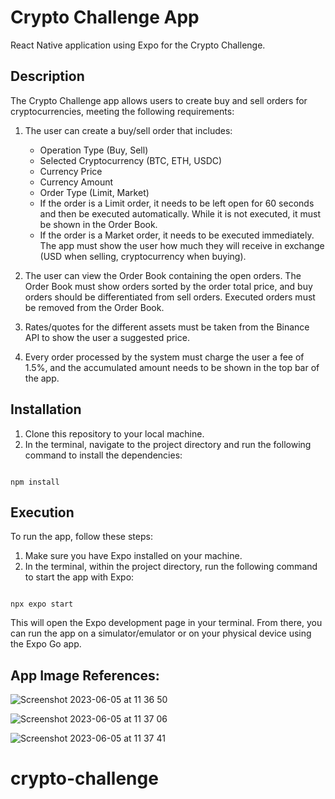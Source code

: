 # Crypto Challenge App

React Native application using Expo for the Crypto Challenge.

## Description

The Crypto Challenge app allows users to create buy and sell orders for cryptocurrencies, meeting the following requirements:

1. The user can create a buy/sell order that includes:

   - Operation Type (Buy, Sell)
   - Selected Cryptocurrency (BTC, ETH, USDC)
   - Currency Price
   - Currency Amount
   - Order Type (Limit, Market)
   - If the order is a Limit order, it needs to be left open for 60 seconds and then be executed automatically. While it is not executed, it must be shown in the Order Book.
   - If the order is a Market order, it needs to be executed immediately. The app must show the user how much they will receive in exchange (USD when selling, cryptocurrency when buying).

2. The user can view the Order Book containing the open orders. The Order Book must show orders sorted by the order total price, and buy orders should be differentiated from sell orders. Executed orders must be removed from the Order Book.

3. Rates/quotes for the different assets must be taken from the Binance API to show the user a suggested price.

4. Every order processed by the system must charge the user a fee of 1.5%, and the accumulated amount needs to be shown in the top bar of the app.

## Installation

1. Clone this repository to your local machine.
2. In the terminal, navigate to the project directory and run the following command to install the dependencies:

```shell

npm install

```

## Execution

To run the app, follow these steps:

1. Make sure you have Expo installed on your machine.
2. In the terminal, within the project directory, run the following command to start the app with Expo:

```shell

npx expo start

```

This will open the Expo development page in your terminal. From there, you can run the app on a simulator/emulator or on your physical device using the Expo Go app.

## App Image References:

![Screenshot 2023-06-05 at 11 36 50](https://github.com/roycuenca/crypto-challenge/assets/38863724/89733396-6619-40e7-9bf4-91799d2e81f8)

![Screenshot 2023-06-05 at 11 37 06](https://github.com/roycuenca/crypto-challenge/assets/38863724/94392614-936d-4ca6-8628-83dea1182271)

![Screenshot 2023-06-05 at 11 37 41](https://github.com/roycuenca/crypto-challenge/assets/38863724/9627ee55-8e7e-49a9-ae76-8ee2cca72d83)

# crypto-challenge
